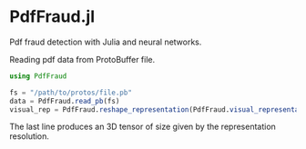 # PdfFraud.jl
Pdf fraud detection with Julia and neural networks.

Reading pdf data from ProtoBuffer file.

```julia
using PdfFraud

fs = "/path/to/protos/file.pb"
data = PdfFraud.read_pb(fs)
visual_rep = PdfFraud.reshape_representation(PdfFraud.visual_representation(data))
```

The last line produces an 3D tensor of size given by the representation resolution.